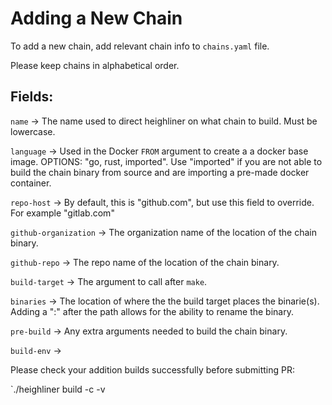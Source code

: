 # Adding a New Chain

To add a new chain, add relevant chain info to `chains.yaml` file.

Please keep chains in alphabetical order.


## Fields:

`name` -> The name used to direct heighliner on what chain to build. Must be lowercase.

`language` -> Used in the Docker `FROM` argument to create a a docker base image. OPTIONS: "go, rust, imported". Use "imported" if you are not able to build the chain binary from source and are importing a pre-made docker container.

`repo-host` -> By default, this is "github.com", but use this field to override. For example "gitlab.com"

`github-organization` -> The organization name of the location of the chain binary.

`github-repo` -> The repo name of the location of the chain binary.

`build-target` -> The argument to call after `make`.

`binaries` -> The location of where the the build target places the binarie(s). Adding a ":" after the path allows for the ability to rename the binary.

`pre-build` -> Any extra arguments needed to build the chain binary. 

`build-env` -> 


Please check your addition builds successfully before submitting PR:

`./heighliner build -c <CHAIN-NAME> -v <VERSION>